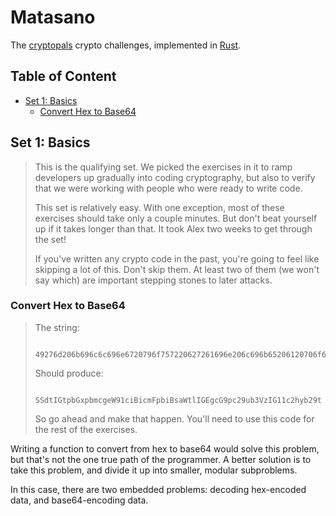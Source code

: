 # Matasano

The [cryptopals](http://cryptopals.com) crypto challenges, implemented in
[Rust](https://rust-lang.org/).

## Table of Content

- [Set 1: Basics](#set-1-basics)
    - [Convert Hex to Base64](#convert-hex-to-base64)

## Set 1: Basics

>   This is the qualifying set. We picked the exercises in it to ramp
>   developers up gradually into coding cryptography, but also to verify that
>   we were working with people who were ready to write code.
>
>   This set is relatively easy. With one exception, most of these exercises
>   should take only a couple minutes. But don't beat yourself up if it takes
>   longer than that. It took Alex two weeks to get through the set!
>
>   If you've written any crypto code in the past, you're going to feel like
>   skipping a lot of this. Don't skip them. At least two of them (we won't say
>   which) are important stepping stones to later attacks.

### Convert Hex to Base64

>   The string:
>   
>       49276d206b696c6c696e6720796f757220627261696e206c696b65206120706f69736f6e6f7573206d757368726f6f6d
>
>   Should produce:
>   
>       SSdtIGtpbGxpbmcgeW91ciBicmFpbiBsaWtlIGEgcG9pc29ub3VzIG11c2hyb29t
>
>   So go ahead and make that happen. You'll need to use this code for the rest of
>   the exercises.

Writing a function to convert from hex to base64 would solve this problem, but that's not
the one true path of the programmer. A better solution is to take this problem, and divide it
up into smaller, modular subproblems.

In this case, there are two embedded problems: decoding hex-encoded data, and base64-encoding
data.

